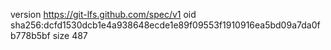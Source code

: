 version https://git-lfs.github.com/spec/v1
oid sha256:dcfd1530dcb1e4a938648ecde1e89f09553f1910916ea5bd09a7da0fb778b5bf
size 487
